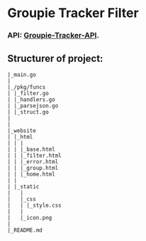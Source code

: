 # Groupie Tracker Filter

### API: [Groupie-Tracker-API](https://groupietrackers.herokuapp.com/api).

## Structurer of project:
```
|_main.go
|
|_/pkg/funcs
| |_filter.go
| |_handlers.go
| |_parsejson.go
| |_struct.go
|
|
|_website
| |_html
| | |
| | |_base.html
| | |_filter.html
| | |_error.html
| | |_group.html
| | |_home.html
| | 
| |_static
|   | 
|   |_css
|   | |_style.css
|   |
|   |_icon.png
|
|_README.md
```